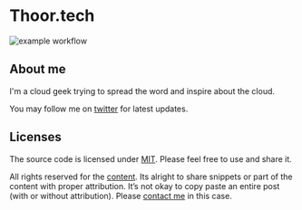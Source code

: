 # Thoor.tech

![example workflow](https://github.com/pthoor/BlogPosts/actions/workflows/azure-static-web-apps-black-flower-0a4af0a03.yml/badge.svg)


## About me

I'm a cloud geek trying to spread the word and inspire about the cloud. 

You may follow me on [twitter](https://twitter.com/PierreThoor) for latest updates.

## Licenses

The source code is licensed under [MIT](./LICENSE-src). Please feel free to use and share it.

All rights reserved for the [content](./LICENSE-content). Its alright to share snippets or part of the content with proper attribution. It’s not okay to copy paste an entire post (with or without attribution). Please [contact me](https://thoor.tech) in this case.
